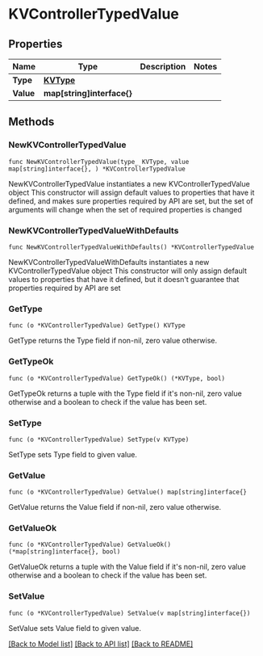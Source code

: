 # KVControllerTypedValue

## Properties

Name | Type | Description | Notes
------------ | ------------- | ------------- | -------------
**Type** | [**KVType**](KVType.md) |  | 
**Value** | **map[string]interface{}** |  | 

## Methods

### NewKVControllerTypedValue

`func NewKVControllerTypedValue(type_ KVType, value map[string]interface{}, ) *KVControllerTypedValue`

NewKVControllerTypedValue instantiates a new KVControllerTypedValue object
This constructor will assign default values to properties that have it defined,
and makes sure properties required by API are set, but the set of arguments
will change when the set of required properties is changed

### NewKVControllerTypedValueWithDefaults

`func NewKVControllerTypedValueWithDefaults() *KVControllerTypedValue`

NewKVControllerTypedValueWithDefaults instantiates a new KVControllerTypedValue object
This constructor will only assign default values to properties that have it defined,
but it doesn't guarantee that properties required by API are set

### GetType

`func (o *KVControllerTypedValue) GetType() KVType`

GetType returns the Type field if non-nil, zero value otherwise.

### GetTypeOk

`func (o *KVControllerTypedValue) GetTypeOk() (*KVType, bool)`

GetTypeOk returns a tuple with the Type field if it's non-nil, zero value otherwise
and a boolean to check if the value has been set.

### SetType

`func (o *KVControllerTypedValue) SetType(v KVType)`

SetType sets Type field to given value.


### GetValue

`func (o *KVControllerTypedValue) GetValue() map[string]interface{}`

GetValue returns the Value field if non-nil, zero value otherwise.

### GetValueOk

`func (o *KVControllerTypedValue) GetValueOk() (*map[string]interface{}, bool)`

GetValueOk returns a tuple with the Value field if it's non-nil, zero value otherwise
and a boolean to check if the value has been set.

### SetValue

`func (o *KVControllerTypedValue) SetValue(v map[string]interface{})`

SetValue sets Value field to given value.



[[Back to Model list]](../README.md#documentation-for-models) [[Back to API list]](../README.md#documentation-for-api-endpoints) [[Back to README]](../README.md)


